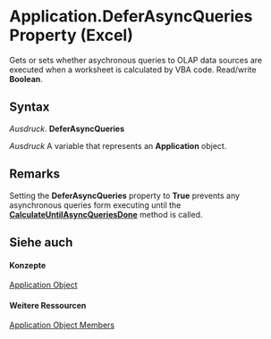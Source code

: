 
# Application.DeferAsyncQueries Property (Excel)

Gets or sets whether asychronous queries to OLAP data sources are executed when a worksheet is calculated by VBA code. Read/write  **Boolean**.


## Syntax

 _Ausdruck_. **DeferAsyncQueries**

 _Ausdruck_ A variable that represents an **Application** object.


## Remarks

Setting the  **DeferAsyncQueries** property to **True** prevents any asynchronous queries form executing until the **[CalculateUntilAsyncQueriesDone](5796365e-5a79-3e4b-023e-3a1a120e92df.md)** method is called.


## Siehe auch


#### Konzepte


[Application Object](19b73597-5cf9-4f56-8227-b5211f657f6f.md)
#### Weitere Ressourcen


[Application Object Members](http://msdn.microsoft.com/library/4cb9ca42-8d07-cc9c-2d80-4eb9a5921e1e%28Office.15%29.aspx)